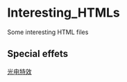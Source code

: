 # Interesting_HTMLs
Some interesting HTML files

## Special effets
[光电特效]("http://citvilab.cn/html_projs/se1.html")
